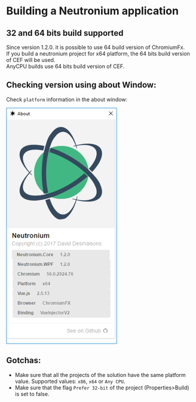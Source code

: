 # Building a Neutronium application

## 32 and 64 bits build supported
   Since version 1.2.0. it is possible to use 64 build version of ChromiumFx.<br>
    If you build a neutronium project for x64 platform, the 64 bits build version of CEF will be used.<br>
  AnyCPU builds use 64 bits build version of CEF.
   
## Checking version using about Window:

Check `platform` information in the about window:

![debug buttons](../images/tools/about-64-bits.png)


## Gotchas:
- Make sure that all the projects of the solution have the same platform value. Supported values: `x86`, `x64` or `Any CPU`.
- Make sure that the flag `Prefer 32-bit` of the project (Properties>Build) is set to false.